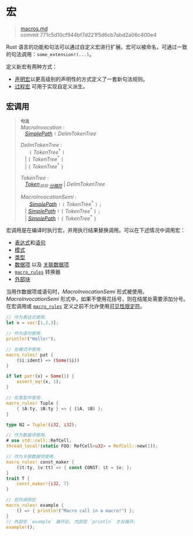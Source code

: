 # 宏

>[macros.md](https://github.com/rust-lang/reference/blob/master/src/macros.md)\
>commit 771c5d10cf944bf7d221f5d6cb7abd2a06c400e4

Rust 语言的功能和句法可以通过自定义宏进行扩展。宏可以被命名，可通过一致的句法调用：`some_extension!(...)`。

定义新宏有两种方式：

* [声明宏]以更高级别的声明性的方式定义了一套新句法规则。
* [过程宏] 可用于实现自定义派生。

## 宏调用

> **<sup>句法</sup>**\
> _MacroInvocation_ :\
> &nbsp;&nbsp; [_SimplePath_] `!` _DelimTokenTree_
>
> _DelimTokenTree_ :\
> &nbsp;&nbsp; &nbsp;&nbsp;  `(` _TokenTree_<sup>\*</sup> `)`\
> &nbsp;&nbsp; | `[` _TokenTree_<sup>\*</sup> `]`\
> &nbsp;&nbsp; | `{` _TokenTree_<sup>\*</sup> `}`
>
> _TokenTree_ :\
> &nbsp;&nbsp; [_Token_]<sub>_排除 [分隔符]_</sub> | _DelimTokenTree_
>
> _MacroInvocationSemi_ :\
> &nbsp;&nbsp; &nbsp;&nbsp; [_SimplePath_] `!` `(` _TokenTree_<sup>\*</sup> `)` `;`\
> &nbsp;&nbsp; | [_SimplePath_] `!` `[` _TokenTree_<sup>\*</sup> `]` `;`\
> &nbsp;&nbsp; | [_SimplePath_] `!` `{` _TokenTree_<sup>\*</sup> `}`

宏调用是在编译时执行宏，并用执行结果替换调用。可以在下述情况中调用宏：

* [表达式]和[语句]
* [模式]
* [类型]
* [数据项] 以及 [关联数据项]
* [`macro_rules`] 转换器
* [外部块]

当用作数据项或语句时，_MacroInvocationSemi_ 形式被使用。_MacroInvocationSemi_ 形式中，如果不使用花括号，则在结尾处需要添加分号。在宏调用或 [`macro_rules`] 定义之前不允许使用[可见性限定符]。

```rust
// 作为表达式使用.
let x = vec![1,2,3];

// 作为语句使用.
println!("Hello!");

// 在模式中使用.
macro_rules! pat {
    ($i:ident) => (Some($i))
}

if let pat!(x) = Some(1) {
    assert_eq!(x, 1);
}

// 在类型中使用.
macro_rules! Tuple {
    { $A:ty, $B:ty } => { ($A, $B) };
}

type N2 = Tuple!(i32, i32);

// 作为数据项使用.
# use std::cell::RefCell;
thread_local!(static FOO: RefCell<u32> = RefCell::new(1));

// 作为关联数据项使用.
macro_rules! const_maker {
    ($t:ty, $v:tt) => { const CONST: $t = $v; };
}
trait T {
    const_maker!{i32, 7}
}

// 宏内调用宏
macro_rules! example {
    () => { println!("Macro call in a macro!") };
}
// 外部宏 `example` 展开后, 内部宏 `println` 才会展开.
example!();
```

[声明宏]: macros-by-example.md
[过程宏]: procedural-macros.md
[_SimplePath_]: paths.md#简单路径
[_Token_]: tokens.md
[关联数据项]: items/associated-items.md
[分隔符]: tokens.md#分隔符
[表达式]: expressions.md
[数据项]: items.md
[`macro_rules`]: macros-by-example.md
[模式]: patterns.md
[语句]: statements.md
[类型]: types.md
[可见性限定符]: visibility-and-privacy.md
[外部块]: items/external-blocks.md
